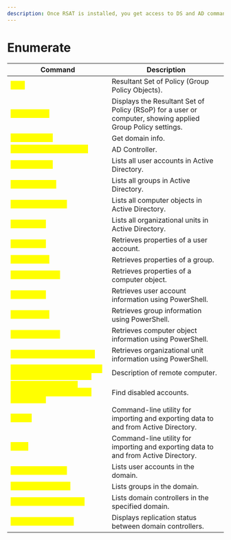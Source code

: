 ```yaml
---
description: Once RSAT is installed, you get access to DS and AD commands.
---
```


# Enumerate

<table data-header-hidden data-full-width="true"><thead><tr><th>Command</th><th>Description</th></tr></thead><tbody><tr><td><mark style="color:yellow;"><code>rsop</code></mark></td><td>Resultant Set of Policy (Group Policy Objects).</td></tr><tr><td><mark style="color:yellow;"><code>gpresult /r</code></mark></td><td>Displays the Resultant Set of Policy (RSoP) for a user or computer, showing applied Group Policy settings.</td></tr><tr><td><mark style="color:yellow;"><code>Get-ADDomain</code></mark></td><td>Get domain info.</td></tr><tr><td><mark style="color:yellow;"><code>Get-ADDomainController</code></mark></td><td>AD Controller.</td></tr><tr><td><mark style="color:yellow;"><code>dsquery user</code></mark></td><td>Lists all user accounts in Active Directory.</td></tr><tr><td><mark style="color:yellow;"><code>dsquery group</code></mark></td><td>Lists all groups in Active Directory.</td></tr><tr><td><mark style="color:yellow;"><code>dsquery computer</code></mark></td><td>Lists all computer objects in Active Directory.</td></tr><tr><td><mark style="color:yellow;"><code>dsquery ou</code></mark></td><td>Lists all organizational units in Active Directory.</td></tr><tr><td><mark style="color:yellow;"><code>dsget user</code></mark></td><td>Retrieves properties of a user account.</td></tr><tr><td><mark style="color:yellow;"><code>dsget group</code></mark></td><td>Retrieves properties of a group.</td></tr><tr><td><mark style="color:yellow;"><code>dsget computer</code></mark></td><td>Retrieves properties of a computer object.</td></tr><tr><td><mark style="color:yellow;"><code>Get-ADUser</code></mark></td><td>Retrieves user account information using PowerShell.</td></tr><tr><td><mark style="color:yellow;"><code>Get-ADGroup</code></mark></td><td>Retrieves group information using PowerShell.</td></tr><tr><td><mark style="color:yellow;"><code>Get-ADComputer</code></mark></td><td>Retrieves computer object information using PowerShell.</td></tr><tr><td><mark style="color:yellow;"><code>Get-ADOrganizationalUnit</code></mark></td><td>Retrieves organizational unit information using PowerShell.</td></tr><tr><td><mark style="color:yellow;"><code>Get-AdComputer &#x3C;hostname> -Properties Description</code></mark></td><td>Description of remote computer.</td></tr><tr><td><mark style="color:yellow;"><code>get-aduser -filter {Enabled -eq "FALSE"} -properties</code></mark></td><td>Find disabled accounts.</td></tr><tr><td><mark style="color:yellow;"><code>ldifde</code></mark></td><td>Command-line utility for importing and exporting data to and from Active Directory.</td></tr><tr><td><mark style="color:yellow;"><code>csvde</code></mark></td><td>Command-line utility for importing and exporting data to and from Active Directory.</td></tr><tr><td><mark style="color:yellow;"><code>net user /domain</code></mark></td><td>Lists user accounts in the domain.</td></tr><tr><td><mark style="color:yellow;"><code>net group /domain</code></mark></td><td>Lists groups in the domain.</td></tr><tr><td><mark style="color:yellow;"><code>nltest /dclist:domain</code></mark></td><td>Lists domain controllers in the specified domain.</td></tr><tr><td><mark style="color:yellow;"><code>repadmin /showreps</code></mark></td><td>Displays replication status between domain controllers.</td></tr></tbody></table>
